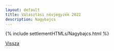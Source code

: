 ```yaml
---
layout: default
title: Választási névjegyzék 2022
description: Nagybajcs
---
```


{% include settlementHTMLs/Nagybajcs.html %}

[Vissza](../)